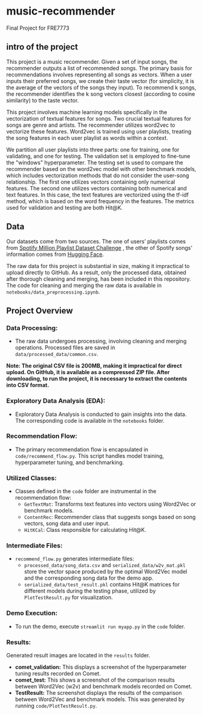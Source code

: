 # music-recommender
Final Project for FRE7773

## intro of the project
This project is a music recommender. Given a set of input songs, the recommender outputs a list of recommended songs. The primary basis for recommendations involves representing all songs as vectors. When a user inputs their preferred songs, we create their taste vector (for simplicity, it is the average of the vectors of the songs they input). To recommend k songs, the recommender identifies the k song vectors closest (according to cosine similarity) to the taste vector.

This project involves machine learning models specifically in the vectorization of textual features for songs. Two crucial textual features for songs are genre and artists. The recommender utilizes word2vec to vectorize these features. Word2vec is trained using user playlists, treating the song features in each user playlist as words within a context.

We partition all user playlists into three parts: one for training, one for validating, and one for testing. The validation set is employed to fine-tune the "windows" hyperparameter. The testing set is used to compare the recommender based on the word2vec model with other benchmark models, which includes vectorization methods that do not consider the user-song relationship. The first one utilizes vectors containing only numerical features. The second one utilizes vectors containing both numerical and text features. In this case, the text features are vectorized using the tf-idf method, which is based on the word frequency in the features. The metrics used for validation and testing are both Hit@K.

## Data
Our datasets come from two sources. The  one of users’ playlists comes from [Spotify Million Playlist Dataset Challenge](https://www.aicrowd.com/challenges/spotify-million-playlist-dataset-challenge) , the other of Spotify songs’ information comes from [Hugging Face](https://huggingface.co/datasets/maharshipandya/spotify-tracks-dataset). 

The raw data for this project is substantial in size, making it impractical to upload directly to GitHub. As a result, only the processed data, obtained after thorough cleaning and merging, has been included in this repository. The code for cleaning and merging the raw data is available in `notebooks/data_preprocessing.ipynb`.

## Project Overview

### Data Processing:

- The raw data undergoes processing, involving cleaning and merging operations. Processed files are saved in `data/processed_data/common.csv`.

**Note: The original CSV file is 200MB, making it impractical for direct upload. On GitHub, it is available as a compressed ZIP file. After downloading, to run the project, it is necessary to extract the contents into CSV format.**

### Exploratory Data Analysis (EDA):

- Exploratory Data Analysis is conducted to gain insights into the data. The corresponding code is available in the `notebooks` folder.

### Recommendation Flow:

- The primary recommendation flow is encapsulated in `code/recommend_flow.py`. This script handles model training, hyperparameter tuning, and benchmarking.

### Utilized Classes:

- Classes defined in the `code` folder are instrumental in the recommendation flow:
  - `GetTextMat`: Transforms text features into vectors using Word2Vec or benchmark models.
  - `ContentRec`: Recommender class that suggests songs based on song vectors, song data and user input.
  - `HitKCal`: Class responsible for calculating Hit@K.

### Intermediate Files:

- `recommend_flow.py` generates intermediate files:
  - `processed_data/song_data.csv` and `serialized_data/w2v_mat.pkl` store the vector space produced by the optimal Word2Vec model and the corresponding song data for the demo app.
  - `serialized_data/test_result.pkl` contains Hit@K matrices for different models during the testing phase, utilized by `PlotTestResult.py` for visualization.

### Demo Execution:

- To run the demo, execute `streamlit run myapp.py` in the `code` folder.

### Results:

Generated result images are located in the `results` folder. 

- **comet_validation:**
  This displays a screenshot of the hyperparameter tuning results recorded on Comet.
- **comet_test:**
  This shows a screenshot of the comparison results between Word2Vec (w2v) and benchmark models recorded on Comet.
- **TestResult:**
  The screenshot displays the results of the comparison between Word2Vec and benchmark models. This was generated by running `code/PlotTestResult.py`.







